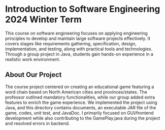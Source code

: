 # Introduction to Software Engineering 2024 Winter Term
This course on software engineering focuses on applying engineering principles to develop and maintain large software projects effectively. It covers stages like requirements gathering, specification, design, implementation, and testing, along with practical tools and technologies. Through a group project in Java, students gain hands-on experience in a realistic work environment.

## About Our Project
The course project centered on creating an educational game featuring a word chain based on North American cities and provinces/states. The professor outlined mandatory functionalities, while our group added extra features to enrich the game experience. We implemented the project using Java, and this directory contains documents, an executable JAR file of the game, codes, unit test, and JavaDoc. I primarily focused on GUI/frontend development while also contributing to the GamePlay.java during the project and resolved errors in backend.
